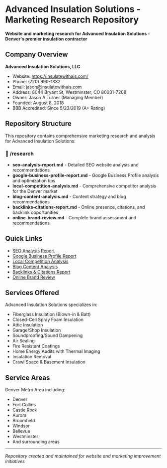 # Advanced Insulation Solutions - Marketing Research Repository

**Website and marketing research for Advanced Insulation Solutions - Denver's premier insulation contractor**

## Company Overview

**Advanced Insulation Solutions, LLC**
- Website: https://insulatewithais.com/
- Phone: (720) 990-1332
- Email: jason@insulatewithais.com
- Address: 8044 Bryant St, Westminster, CO 80031-7208
- Owner: Jason A Turner (Managing Member)
- Founded: August 8, 2018
- BBB Accredited: Since 5/23/2019 (A+ Rating)

## Repository Structure

This repository contains comprehensive marketing research and analysis for Advanced Insulation Solutions:

### 📁 /research
- **seo-analysis-report.md** - Detailed SEO website analysis and recommendations
- **google-business-profile-report.md** - Google Business Profile analysis and optimization tips
- **local-competition-analysis.md** - Comprehensive competitor analysis for the Denver market
- **blog-content-analysis.md** - Content strategy and blog recommendations
- **backlinks-citations-report.md** - Online presence, citations, and backlink opportunities
- **online-brand-review.md** - Complete brand assessment and recommendations

## Quick Links

- [SEO Analysis Report](/research/seo-analysis-report.md)
- [Google Business Profile Report](/research/google-business-profile-report.md)
- [Local Competition Analysis](/research/local-competition-analysis.md)
- [Blog Content Analysis](/research/blog-content-analysis.md)
- [Backlinks & Citations Report](/research/backlinks-citations-report.md)
- [Online Brand Review](/research/online-brand-review.md)

## Services Offered

Advanced Insulation Solutions specializes in:
- Fiberglass Insulation (Blown-in & Batt)
- Closed-Cell Spray Foam Insulation
- Attic Insulation
- Garage/Shop Insulation
- Soundproofing/Sound Dampening
- Air Sealing
- Fire Resistant Coatings
- Home Energy Audits with Thermal Imaging
- Insulation Removal
- Crawl Space & Basement Insulation

## Service Areas

Denver Metro Area including:
- Denver
- Fort Collins
- Castle Rock
- Aurora
- Broomfield
- Windsor
- Bellevue
- Westminster
- And surrounding areas

---

*Repository created and maintained for website and marketing improvement initiatives*